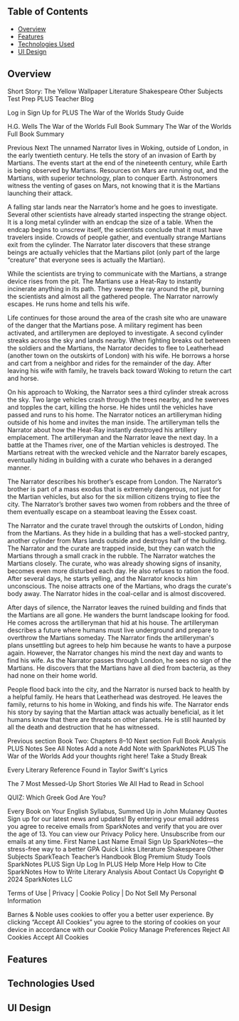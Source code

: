 ## Table of Contents
- [Overview](#overview)
- [Features](#features)
- [Technologies Used](#technologies-used)
- [UI Design](#ui-design)

## Overview
Short Story: The Yellow Wallpaper
Literature
Shakespeare
Other Subjects
Test Prep PLUS
Teacher
Blog

Log in
Sign Up for
 PLUS
The War of the Worlds
Study Guide

H.G. Wells
The War of the Worlds Full Book Summary
The War of the Worlds Full Book Summary
 
Previous
Next
The unnamed Narrator lives in Woking, outside of London, in the early twentieth century. He tells the story of an invasion of Earth by Martians. The events start at the end of the nineteenth century, while Earth is being observed by Martians. Resources on Mars are running out, and the Martians, with superior technology, plan to conquer Earth. Astronomers witness the venting of gases on Mars, not knowing that it is the Martians launching their attack. 

A falling star lands near the Narrator’s home and he goes to investigate. Several other scientists have already started inspecting the strange object. It is a long metal cylinder with an endcap the size of a table. When the endcap begins to unscrew itself, the scientists conclude that it must have travelers inside. Crowds of people gather, and eventually strange Martians exit from the cylinder. The Narrator later discovers that these strange beings are actually vehicles that the Martians pilot (only part of the large “creature” that everyone sees is actually the Martian).

While the scientists are trying to communicate with the Martians, a strange device rises from the pit. The Martians use a Heat-Ray to instantly incinerate anything in its path. They sweep the ray around the pit, burning the scientists and almost all the gathered people. The Narrator narrowly escapes. He runs home and tells his wife.

Life continues for those around the area of the crash site who are unaware of the danger that the Martians pose. A military regiment has been activated, and artillerymen are deployed to investigate. A second cylinder streaks across the sky and lands nearby. When fighting breaks out between the soldiers and the Martians, the Narrator decides to flee to Leatherhead (another town on the outskirts of London) with his wife. He borrows a horse and cart from a neighbor and rides for the remainder of the day. After leaving his wife with family, he travels back toward Woking to return the cart and horse.

On his approach to Woking, the Narrator sees a third cylinder streak across the sky. Two large vehicles crash through the trees nearby, and he swerves and topples the cart, killing the horse. He hides until the vehicles have passed and runs to his home. The Narrator notices an artilleryman hiding outside of his home and invites the man inside. The artilleryman tells the Narrator about how the Heat-Ray instantly destroyed his artillery emplacement. The artilleryman and the Narrator leave the next day. In a battle at the Thames river, one of the Martian vehicles is destroyed. The Martians retreat with the wrecked vehicle and the Narrator barely escapes, eventually hiding in building with a curate who behaves in a deranged manner.

The Narrator describes his brother’s escape from London. The Narrator’s brother is part of a mass exodus that is extremely dangerous, not just for the Martian vehicles, but also for the six million citizens trying to flee the city. The Narrator’s brother saves two women from robbers and the three of them eventually escape on a steamboat leaving the Essex coast.

The Narrator and the curate travel through the outskirts of London, hiding from the Martians. As they hide in a building that has a well-stocked pantry, another cylinder from Mars lands outside and destroys half of the building. The Narrator and the curate are trapped inside, but they can watch the Martians through a small crack in the rubble. The Narrator watches the Martians closely. The curate, who was already showing signs of insanity, becomes even more disturbed each day. He also refuses to ration the food. After several days, he starts yelling, and the Narrator knocks him unconscious. The noise attracts one of the Martians, who drags the curate's body away. The Narrator hides in the coal-cellar and is almost discovered.

After days of silence, the Narrator leaves the ruined building and finds that the Martians are all gone. He wanders the burnt landscape looking for food. He comes across the artilleryman that hid at his house. The artilleryman describes a future where humans must live underground and prepare to overthrow the Martians someday. The Narrator finds the artilleryman's plans unsettling but agrees to help him because he wants to have a purpose again. However, the Narrator changes his mind the next day and wants to find his wife. As the Narrator passes through London, he sees no sign of the Martians. He discovers that the Martians have all died from bacteria, as they had none on their home world. 

People flood back into the city, and the Narrator is nursed back to health by a helpful family. He hears that Leatherhead was destroyed. He leaves the family, returns to his home in Woking, and finds his wife. The Narrator ends his story by saying that the Martian attack was actually beneficial, as it let humans know that there are threats on other planets. He is still haunted by all the death and destruction that he has witnessed.

Previous section
Book Two: Chapters 8–10
Next section
Full Book Analysis
PLUS
Notes
See All Notes
Add a note
Add Note with SparkNotes PLUS
The War of the Worlds
Add your thoughts right here!
Take a Study Break

Every Literary Reference Found in Taylor Swift's Lyrics

The 7 Most Messed-Up Short Stories We All Had to Read in School

QUIZ: Which Greek God Are You?

Every Book on Your English Syllabus, Summed Up in John Mulaney Quotes
Sign up for our latest news and updates!
By entering your email address you agree to receive emails from SparkNotes and verify that you are over the age of 13. You can view our Privacy Policy here. Unsubscribe from our emails at any time.
First Name
Last Name
Email
Sign Up
SparkNotes—the stress-free way to a better GPA
Quick Links Literature Shakespeare Other Subjects SparkTeach Teacher’s Handbook Blog
Premium Study Tools SparkNotes PLUS Sign Up Log In PLUS Help
More Help How to Cite SparkNotes How to Write Literary Analysis About Contact Us
Copyright © 2024 SparkNotes LLC

Terms of Use | Privacy | Cookie Policy | Do Not Sell My Personal Information
  
  
  
  
 
Barnes & Noble uses cookies to offer you a better user experience. By clicking “Accept All Cookies” you agree to the storing of cookies on your device in accordance with our Cookie Policy
Manage Preferences
Reject All Cookies
Accept All Cookies
 
<!-- Content for the Overview section -->

## Features
<!-- Content for the Features section -->

## Technologies Used
<!-- Content for the Technologies Used section -->

## UI Design
<!-- Content for the UI Design section -->
